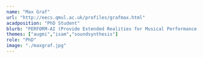```yaml
---
name: "Max Graf"
url: "http://eecs.qmul.ac.uk/profiles/grafmax.html"
acadposition: "PhD Student"
blurb: "PERFORM-AI (Provide Extended Realities for Musical Performance using AI)"
themes: ["augmi","isam","soundsynthesis"]
role: "PhD"
image: "./maxgraf.jpg"
---
```

